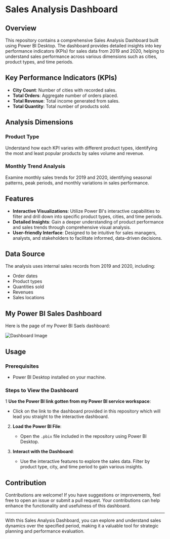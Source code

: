 # Sales Analysis Dashboard

## Overview
This repository contains a comprehensive Sales Analysis Dashboard built using Power BI Desktop. The dashboard provides detailed insights into key performance indicators (KPIs) for sales data from 2019 and 2020, helping to understand sales performance across various dimensions such as cities, product types, and time periods.

## Key Performance Indicators (KPIs)
- **City Count**: Number of cities with recorded sales.
- **Total Orders**: Aggregate number of orders placed.
- **Total Revenue**: Total income generated from sales.
- **Total Quantity**: Total number of products sold.

## Analysis Dimensions
### Product Type
Understand how each KPI varies with different product types, identifying the most and least popular products by sales volume and revenue.

### Monthly Trend Analysis
Examine monthly sales trends for 2019 and 2020, identifying seasonal patterns, peak periods, and monthly variations in sales performance.

## Features
- **Interactive Visualizations**: Utilize Power BI's interactive capabilities to filter and drill down into specific product types, cities, and time periods.
- **Detailed Insights**: Gain a deeper understanding of product performance and sales trends through comprehensive visual analysis.
- **User-friendly Interface**: Designed to be intuitive for sales managers, analysts, and stakeholders to facilitate informed, data-driven decisions.

## Data Source
The analysis uses internal sales records from 2019 and 2020, including:
- Order dates
- Product types
- Quantities sold
- Revenues
- Sales locations

## My Power BI Sales Dashboard

Here is the page of my Power BI Saels dashboard:

![Dashboard Image](https://github.com/yourusername/yourrepository/blob/main/dashboard.png)

## Usage
### Prerequisites
- Power BI Desktop installed on your machine.

### Steps to View the Dashboard
1 **Use the Power BI link gotten from my Power BI service workspace**:
   - Click on the link to the dashboard provided in this repository which will lead you straight to the interactive dashboard.

2. **Load the Power BI File**:
   - Open the `.pbix` file included in the repository using Power BI Desktop.

4. **Interact with the Dashboard**:
   - Use the interactive features to explore the sales data. Filter by product type, city, and time period to gain various insights.

## Contribution
Contributions are welcome! If you have suggestions or improvements, feel free to open an issue or submit a pull request. Your contributions can help enhance the functionality and usefulness of this dashboard.

---

With this Sales Analysis Dashboard, you can explore and understand sales dynamics over the specified period, making it a valuable tool for strategic planning and performance evaluation.
